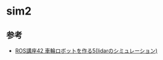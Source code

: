 # sim2

## 参考

- [ROS講座42 車輪ロボットを作る5(lidarのシミュレーション)](https://qiita.com/srs/items/18291a49cbb278525b47)
